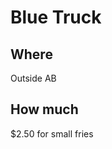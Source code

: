 # Blue Truck

## Where

Outside AB

## How much

$2.50 for small fries
<!--stackedit_data:
eyJoaXN0b3J5IjpbLTEzMDQ5MTI1MjNdfQ==
-->